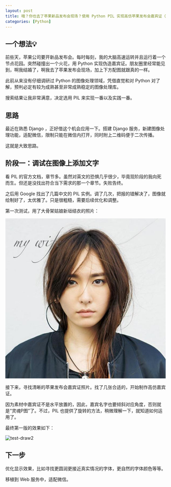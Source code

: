 ```yaml
---
layout: post
title: 哦？你也去了苹果新品发布会现场？使用 Python PIL 实现高仿苹果发布会嘉宾证（一）
categories: [Python]
---
```


## 一个想法💡

前些天，苹果公司要开新品发布会。每时每刻，我的大脑高速运转并且运行着一个节点花园。突然碰撞出一个火花，用 Python 实现伪造嘉宾证。朋友圈里经常能见到，啊我结婚了，啊我去了苹果发布会现场，加上下方配图就跟真的一样。

此前从来没有仔细调研过 Python 的图像处理领域，凭借直觉和对 Python 对了解，预判必定有较为成熟甚至非常成熟稳定的图像处理库。

搜索结果让我非常满意，决定选用 PIL 来实现一番以及实践一番。

## 思路

最近在熟悉 Django ，正好借这个机会应用一下。搭建 Django 服务，新建图像处理功能，适配微信，限制只能在微信内打开，同时附上二维码便于二次传播。

这就是大致思路。

## 阶段一：调试在图像上添加文字

看 PIL 的官方文档，章节多。虽然对英文的恐惧几乎很少，毕竟现阶段的我向死而生。但还是没找出符合当下需求的那一个章节。失败告终。

之后用 Google 找出了几篇中文的 PIL 实例。调了几次，把报的错解决了，图像就绘制好了，太优雅了。只是很粗糙，需要后续优化和调整。

第一次测试，用了大骨架姑娘新垣结衣的照片：

![test-draw](/image/20170927-pil-test-1.jpg)

接下来，寻找清晰的苹果发布会嘉宾证照片。找了几张合适的，开始制作高仿嘉宾证。

因为素材中嘉宾证不是水平放置的，因此，嘉宾名字也要倾斜对应角度，否则就是“灵魂P图”了。不过，PIL 也提供了旋转的方法，稍微理解一下，就知道如何运用了。

最终第一版的效果如下：

![test-draw2](/image/20170923-pil-test-2.jpg)

## 下一步

优化显示效果，比如寻找更圆润更接近真实情况的字体，更自然的字体颜色等等。

移植到 Web 服务中，适配微信。
